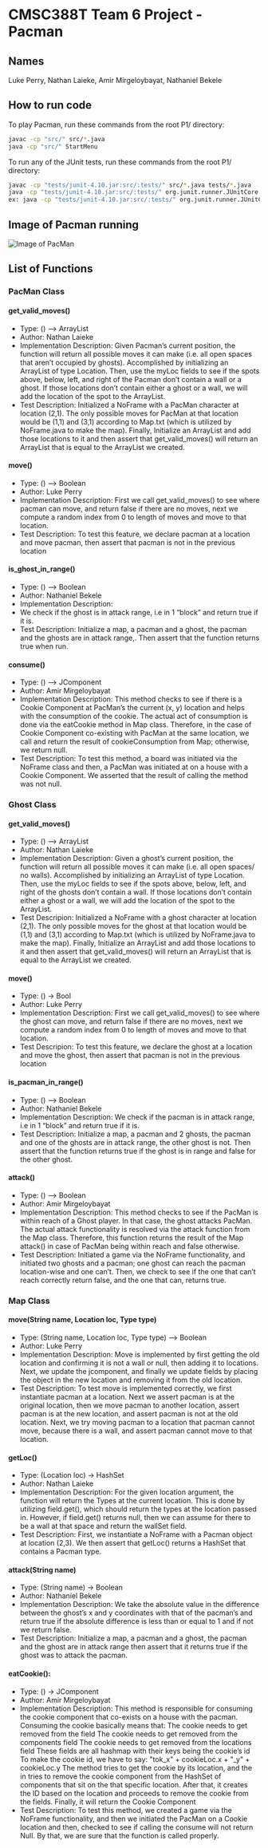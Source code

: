# CMSC388T Team 6 Project  - Pacman

## Names
Luke Perry, Nathan Laieke, Amir Mirgeloybayat, Nathaniel Bekele


## How to run code
To play Pacman, run these commands from the root P1/ directory:

```bash
javac -cp "src/" src/*.java
java -cp "src/" StartMenu
```

To run any of the JUnit tests, run these commands from the root P1/ directory:

```bash
javac -cp "tests/junit-4.10.jar:src/:tests/" src/*.java tests/*.java
java -cp "tests/junit-4.10.jar:src/:tests/" org.junit.runner.JUnitCore your_test_here
ex: java -cp "tests/junit-4.10.jar:src/:tests/" org.junit.runner.JUnitCore TestGhostMove
```

## Image of Pacman running
![Image of PacMan](https://i.imgur.com/dlSCJVL.png)

## List of Functions


### PacMan Class

#### get_valid_moves()

- Type: () –> ArrayList
- Author: Nathan Laieke
- Implementation Description: Given Pacman’s current position, the function will return all possible moves it can make (i.e. all open spaces that aren’t occupied by ghosts). Accomplished by initializing an ArrayList of type Location. Then, use the myLoc fields to see if the spots above, below, left, and right of the Pacman don’t contain a wall or a ghost. If those locations don’t contain either a ghost or a wall, we will add the location of the spot to the ArrayList.
- Test Description: Initialized a NoFrame with a PacMan character at location (2,1). The only possible moves for PacMan at that location would be (1,1) and (3,1) according to Map.txt (which is utilized by NoFrame.java to make the map). Finally, Initialize an ArrayList and add those locations to it and then assert that get_valid_moves() will return an ArrayList that is equal to the ArrayList we created.

#### move()

- Type: () –> Boolean
- Author: Luke Perry
- Implementation Description: First we call get_valid_moves() to see where pacman can move, and return false if there are no moves, next we compute a random index from 0 to length of moves and move to that location.
- Test Description: To test this feature, we declare pacman at a location and move pacman, then assert that pacman is not in the previous location

#### is_ghost_in_range()

- Type: () –> Boolean
- Author: Nathaniel Bekele
- Implementation Description: 
- We check if the ghost is in attack range, i.e in 1 “block” and return true if it is.
- Test Description: Initialize a map, a pacman and a ghost, the pacman and the ghosts are in attack range,. Then assert that the function returns true when run. 

#### consume()

- Type: () –> JComponent
- Author: Amir Mirgeloybayat
- Implementation Description: This method checks to see if there is a Cookie Component at PacMan’s the current (x, y) location and helps with the consumption of the cookie. The actual act of consumption is done via the eatCookie method in Map class. Therefore, in the case of Cookie Component co-existing with PacMan at the same location, we call and return the result of cookieConsumption from Map; otherwise, we return null.
- Test Description: To test this method, a board was initiated via the NoFrame class and then, a PacMan was initiated at on a house with a Cookie Component. We asserted that the result of calling the method was not null.






### Ghost Class

#### get_valid_moves()

- Type: () –> ArrayList<Location>
- Author: Nathan Laieke
- Implementation Description: Given a ghost’s current position, the function will return all possible moves it can make (i.e. all open spaces/ no walls). Accomplished by initializing an ArrayList of type Location. Then, use the myLoc fields to see if the spots above, below, left, and right of the ghosts don’t contain a wall. If those locations don’t contain either a ghost or a wall, we will add the location of the spot to the ArrayList.
- Test Descripion: Initialized a NoFrame with a ghost character at location (2,1). The only possible moves for the ghost at that location would be (1,1) and (3,1) according to Map.txt (which is utilized by NoFrame.java to make the map). Finally, Initialize an ArrayList and add those locations to it and then assert that get_valid_moves() will return an ArrayList that is equal to the ArrayList we created.

#### move()

- Type: () -> Bool
- Author: Luke Perry
- Implementation Description: First we call get_valid_moves() to see where the ghost can move, and return false if there are no moves, next we compute a random index from 0 to length of moves and move to that location.
- Test Descripion: To test this feature, we declare the ghost at a location and move the ghost, then assert that pacman is not in the previous location



#### is_pacman_in_range()

- Type: () –> Boolean
- Author: Nathaniel Bekele
- Implementation Description: We check if the pacman is in attack range, i.e in 1 “block” and return true if it is.
- Test Description: Initialize a map, a pacman and 2 ghosts, the pacman and one of the ghosts are in attack range, the other ghost is not. Then assert that the function returns true if the ghost is in range and false for the other ghost. 

#### attack()

- Type: () –> Boolean
- Author: Amir Mirgeloybayat
- Implementation Description: This method checks to see if the PacMan is within reach of a Ghost player. In that case, the ghost attacks PacMan. The actual attack functionality is resolved via the attack function from the Map class. Therefore, this function returns the result of the Map attack() in case of PacMan being within reach and false otherwise.
- Test Description: Initiated a game via the NoFrame functionality, and initiated two ghosts and a pacman; one ghost can reach the pacman location-wise and one can’t. Then, we check to see if the one that can’t reach correctly return false, and the one that can, returns true.



### Map Class

#### move(String name, Location loc, Type type)

- Type: (String name, Location loc, Type type) –> Boolean
- Author: Luke Perry
- Implementation Description: Move is implemented by first getting the old location and confirming it is not a wall or null, then adding it to locations. Next, we update the jcomponent, and finally we update fields by placing the object in the new location and removing it from the old location.
- Test Description: To test move is implemented correctly, we first instantiate pacman at a location. Next we assert pacman is at the original location, then we move pacman to another location, assert pacman is at the new location, and assert pacman is not at the old location. Next, we try moving pacman to a location that pacman cannot move, because there is a wall, and assert pacman cannot move to that location.

#### getLoc()

- Type: (Location loc) -> HashSet<Type>
- Author: Nathan Laieke
- Implementation Description: For the given location argument, the function will return the Types at the current location. This is done by utilizing field.get(), which should return the types at the location passed in. However, if field.get() returns null, then we can assume for there to be a wall at that space and return the wallSet field.
- Test Description: First, we instantiate a NoFrame with a Pacman object at location (2,3). We then assert that getLoc() returns a HashSet that contains a Pacman type.

#### attack(String name)

- Type: (String name) -> Boolean
- Author: Nathaniel Bekele
- Implementation Description: We take the absolute value in the difference between the ghost’s x and y coordinates with that of the pacman’s and return true if the absolute difference is less than or equal to 1 and if not we return false.
- Test Description: Initialize a map, a pacman and a ghost, the pacman and the ghost are in attack range then assert that it returns true if the ghost was to attack the pacman.

#### eatCookie():

- Type: () -> JComponent
- Author: Amir Mirgeloybayat
- Implementation Description: This method is responsible for consuming the cookie component that co-exists on a house with the pacman. Consuming the cookie basically means that:
The cookie needs to get removed from the field
The cookie needs to get removed from the components field
The cookie needs to get removed from the locations field
These fields are all hashmap with their keys being the cookie’s id
To make the cookie id, we have to say: 
"tok_x" + cookieLoc.x + "_y" + cookieLoc.y
The method tries to get the cookie by its location, and the in tries to remove the cookie component from the HashSet of components that sit on the that specific location. After that, it creates the ID based on the location and proceeds to remove the cookie from the fields. Finally, it will return the Cookie Component
- Test Description: To test this method, we created a game via the NoFrame functionality, and then we initiated the PacMan on a Cookie location and then, checked to see if calling the consume will not return Null. By that, we are sure that the function is called properly.
